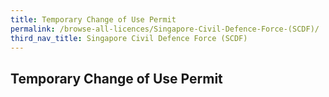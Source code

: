 ```yaml
---
title: Temporary Change of Use Permit
permalink: /browse-all-licences/Singapore-Civil-Defence-Force-(SCDF)/
third_nav_title: Singapore Civil Defence Force (SCDF)
---
```

## Temporary Change of Use Permit
